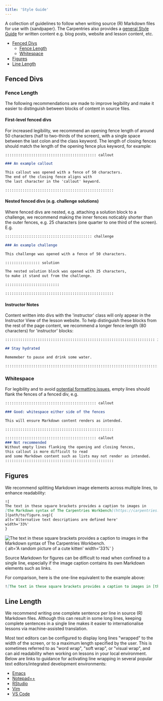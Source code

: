 ```yaml
---
title: 'Style Guide'
---
```


A collection of guidelines to follow when writing
source (R) Markdown files for use with {sandpaper}.
The Carpentries also provides a [general Style Guide](https://docs.carpentries.org/topic_folders/communications/resources/style-guide.html)
for written content e.g. blog posts, website and lesson content, etc.

- [Fenced Divs](#fenced-divs)
  - [Fence Length](#fence-length)
  - [Whitespace](#whitespace)
- [Figures](#figures)
- [Line Length](#line-length)

## Fenced Divs

### Fence Length

The following recommendations are made to improve legibility
and make it easier to distinguish between blocks of content
in source files.

#### First-level fenced divs

For increased legibility, we recommend an opening fence length of around 50 characters
(half to two-thirds of the screen), 
with a single space between the last colon and the class keyword.
The length of closing fences should match the length of the opening fence plus keyword,
for example:

```markdown
:::::::::::::::::::::::::::::::::::::::::: callout

### An example callout

This callout was opened with a fence of 50 characters.
The end of the closing fence aligns with
the last character in the 'callout' keyword.

::::::::::::::::::::::::::::::::::::::::::::::::::
```

#### Nested fenced divs (e.g. challenge solutions)

Where fenced divs are nested,
e.g. attaching a solution block to a challenge,
we recommend making the inner fences noticably shorter
than the outer fences, e.g. 25 characters (one quarter to one third of the screen).
E.g.

```markdown
:::::::::::::::::::::::::::::::::::::::: challenge

### An example challenge

This challenge was opened with a fence of 50 characters.

:::::::::::::::: solution

The nested solution block was opened with 25 characters,
to make it stand out from the challenge.

:::::::::::::::::::::::::

::::::::::::::::::::::::::::::::::::::::::::::::::
```

#### Instructor Notes

Content written into divs with the 'instructor' class will only appear
in the Instructor View of the lesson website.
To help distinguish these blocks from the rest of the page content,
we recommend a longer fence length (80 characters) for 'instructor' blocks:

```markdown
::::::::::::::::::::::::::::::::::::::::::::::::::::::::::::::::::::: instructor

## Stay hydrated

Rememeber to pause and drink some water.

::::::::::::::::::::::::::::::::::::::::::::::::::::::::::::::::::::::::::::::::
```

### Whitespace

For legibility and to avoid 
[potential formatting issues](https://github.com/carpentries/sandpaper/issues/355),
empty lines should flank the fences of a fenced div, e.g.

```markdown
:::::::::::::::::::::::::::::::::::::::::: callout

### Good: whitespace either side of the fences

This will ensure Markdown content renders as intended.

::::::::::::::::::::::::::::::::::::::::::::::::::

:::::::::::::::::::::::::::::::::::::::::: callout
### Not recommended
Without empty lines flanking the opening and closing fences,
this callout is more difficult to read
and some Markdown content such as lists may not render as intended.
::::::::::::::::::::::::::::::::::::::::::::::::::
```

## Figures

We recommend splitting Markdown image elements across multiple lines,
to enhance readability:

```markdown
![
The text in these square brackets provides a caption to images in 
[the Markdown syntax of The Carpentries Workbench](https://carpentries.github.io/sandpaper-docs/example.html#figures).
](path/to/figure.svg){
alt='Alternative text descriptions are defined here'
width='33%'
}
```

![
The text in these square brackets provides a caption to images in 
[the Markdown syntax of The Carpentries Workbench](https://carpentries.github.io/sandpaper-docs/example.html#figures).
](https://placekitten.com/300/300){
alt='A random picture of a cute kitten'
width='33%'
}

Source Markdown for figures can be difficult to read when confined to a single line,
especially if the image caption contains its own Markdown elements such as links. 

For comparison, here is the one-line equivalent to the example above:

```markdown
![The text in these square brackets provides a caption to images in [the Markdown syntax of The Carpentries Workbench](https://carpentries.github.io/sandpaper-docs/example.html#figures).](path/to/figure.svg){alt='Alternative text descriptions are defined here' width='33%'}
```

## Line Length

We recommend writing one complete sentence per line in source (R) Markdown files.
Although this can result in some long lines, keeping complete sentences in a single line makes it easier to internationalise lessons via machine-assisted translation.

Most text editors can be configured to display long lines "wrapped" to the width of the screen, or to a maximum length specified by the user.
This is sometimes referred to as "word wrap", "soft wrap", or "visual wrap", and can aid readability when working on lessons in your local environment.
Below are links to guidance for activating line wrapping in several popular text editors/integrated development environments:

* [Emacs](https://www.gnu.org/software/emacs/manual/html_node/emacs/Visual-Line-Mode.html)
* [Notepad++](https://www.technipages.com/how-to-enable-word-wrap-in-notepad/)
* [RStudio](https://support.posit.co/hc/en-us/articles/200549016-Customizing-the-RStudio-IDE#editing)
* [Vim](https://stackoverflow.com/questions/36950231/auto-wrap-lines-in-vim-without-inserting-newlines)
* [VS Code](https://stackoverflow.com/questions/31025502/how-can-i-switch-word-wrap-on-and-off-in-visual-studio-code)

